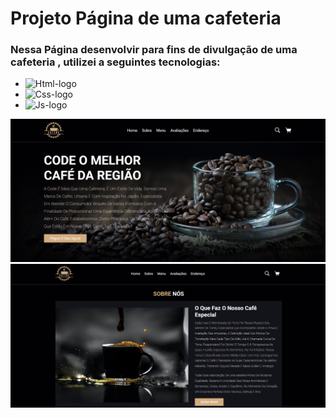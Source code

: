 <h1>Projeto Página de uma cafeteria </h1>

<h3> Nessa Página desenvolvir para fins de divulgação de uma cafeteria , utilizei a seguintes tecnologias:</h3>

- <img src="https://img.shields.io/badge/HTML5-E34F26?style=for-the-badge&logo=html5&logoColor=white" alt="Html-logo"/>
- <img src="https://img.shields.io/badge/CSS3-1572B6?style=for-the-badge&logo=css3&logoColor=white" alt="Css-logo"/>
- <img src="https://img.shields.io/badge/JavaScript-F7DF1E?style=for-the-badge&logo=javascript&logoColor=black" alt="Js-logo"/>


<img src= "https://github.com/leonardosantos10/projeto-cafeteria3/blob/main/img/img-desktop1.png?raw=true"/>
<br>
<img src= "https://github.com/leonardosantos10/projeto-cafeteria3/blob/main/img/img-desktop2.png?raw=true"/>
<br>
<img src= ""/>
<br>
<img src= ""/>
<br>
<img src= ""/>
